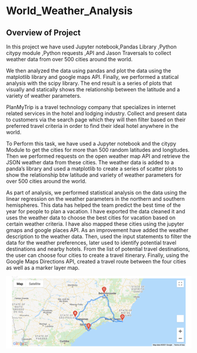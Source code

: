 # World_Weather_Analysis
## Overview of Project
In this project we have used Jupyter notebook,Pandas Library ,Python citypy module ,Python requests ,API and Jason Traversals to collect weather data from over 500 cities around the world.

We then analyzed the data using pandas and plot the data using the matplotlib library and google maps API. Finally, we performed a statical analysis with the scipy library. The end result is a series of plots that visually and statically shows the relationship between the latitude and a variety of weather parameters.

PlanMyTrip is a travel technology company that specializes in internet related services in the hotel and lodging industry.
Collect and present data to customers via the search page which they will then filter based on their preferred travel criteria in order to find their ideal hotel anywhere in the world. 

To Perform this task, we have used a Jupyter notebook and the citypy Module to get the cities for more than 500 random latitudes and longitudes.
Then we performed requests on the open weather map API and retrieve the JSON weather data from these cities. The weather data is added to a panda’s library and used a matplotlib to create a series of scatter plots to show the relationship btw latitude and variety of weather parameters for over 500 cities around the world.

As part of analysis, we performed statistical analysis on the data using the linear regression on the weather parameters in the northern and southern hemispheres.
This data has helped the team predict the best time of the year for people to plan a vacation.
I have exported the data cleaned it and uses the weather data to choose the best cities for vacation based on certain weather criteria.
I have also mapped these cities using the jupyter gmaps and google places API.
As an improvement have added the weather description to the weather data. Then, used the input statements to filter the data for the weather preferences, later used to identify potential travel destinations and nearby hotels. From the list of potential travel destinations, the user can choose four cities to create a travel itinerary. Finally, using the Google Maps Directions API, created a travel route between the four cities as well as a marker layer map.

![Vacation Itinerary](https://github.com/rtippana1/World_Weather_Analysis/blob/main/Vacation_Itinerary/WeatherPy_travel_map.png)
